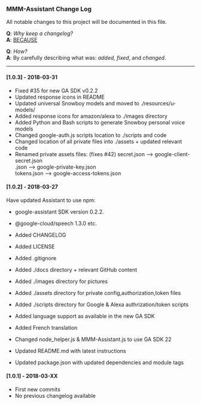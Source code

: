 ### MMM-Assistant Change Log

All notable changes to this project will be documented in this file.

**Q**: *Why keep a changelog?*  
**A**: [BECAUSE](http://keepachangelog.com/en/1.0.0/)

**Q**: *How?*  
**A**: By carefully describing what was: *added, fixed*, and *changed*.

---


#### [1.0.3] - 2018-03-31

- Fixed #35 for new GA SDK v0.2.2
- Updated response icons in README
- Updated universal Snowboy models and moved to ./resources/u-models/
- Added response icons for amazon/alexa to ./images directory
- Added Python and Bash scripts to generate Snowboy personal voice models
- Changed google-auth.js scripts location to ./scripts and code
- Changed location of all private files into ./assets + updated relevant code
- Renamed private assets files:  (fixes #42)
    secret.json       --> google-client-secret.json  
    <downloaded>.json --> google-private-key.json  
    tokens.json       --> google-access-tokens.json


#### [1.0.2] - 2018-03-27

Have updated Assistant to use npm:
- google-assistant SDK version 0.2.2.
- @google-cloud/speech  1.3.0
etc.

- Added CHANGELOG
- Added LICENSE
- Added .gitignore
- Added ./docs directory + relevant GitHub content
- Added ./images directory for pictures
- Added ./assets directory for private config,authorization,token files
- Added ./scripts directory for Google & Alexa authrization/token scripts
- Added language support as available in the new GA SDK
- Added French translation
- Changed node_helper.js & MMM-Assistant.js to use GA SDK 22
- Updated README.md with latest instructions
- Updated package.json with updated dependencies and module tags


#### [1.0.1] - 2018-03-XX

- First new commits
- No previous changelog available 
